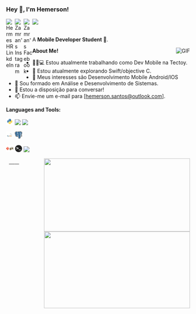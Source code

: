 <!-- <h3 title="hehehe"> Hi there! 👋</h3> -->

<!--

-->
<h3 title="hehehe"> Hey 👋, I'm Hemerson!</h3>


<a href="https://www.linkedin.com/in/hemerson-santos-a71366138/">
  <img align="left" alt="HermesHR LinkdeIn" width="24px" src="https://cdn.jsdelivr.net/npm/simple-icons@v3/icons/linkedin.svg" />
</a>
<a href="https://www.instagram.com/hermeshr/">
  <img align="left" alt="Zamran's Instagram" width="24px" src="https://cdn.jsdelivr.net/npm/simple-icons@v3/icons/instagram.svg" />
</a>
<a href="https://www.facebook.com/hemerson.ricardo/">
  <img align="left" alt="Zamran's Facebook" width="24px" src="https://cdn.jsdelivr.net/npm/simple-icons@v3/icons/facebook.svg" />
</a>
<img src="https://komarev.com/ghpvc/?username=ZamranxD&color=blueviolet" align="left">


<br />
<br />

A **Mobile Developer Student** 🚀.

  <img align="right" alt="GIF" src="https://i.pinimg.com/originals/e4/26/70/e426702edf874b181aced1e2fa5c6cde.gif" />

**About Me!**

- 👨🏽💻 Estou atualmente trabalhando como Dev Mobile na Tectoy.
- 🌱 Estou atualmente explorando Swift/objective C. 
- 🤔 Meus interesses são Desenvolvimento Mobile Android/IOS
- 💼 Sou formado em Análise e Desenvolvimento de Sistemas.
- 💬 Estou a disposição para conversar!
- 📫 Envie-me um e-mail para [hemerson.santos@outlook.com].


**Languages and Tools:**  


<code><img height="20" src="https://raw.githubusercontent.com/github/explore/80688e429a7d4ef2fca1e82350fe8e3517d3494d/topics/python/python.png"></code>
<code><img height="20" src="https://raw.githubusercontent.com/UjwalKandi/UjwalKandi/changes-to-readme/svg/c-2975.svg"></code>
<code><img height="20" src="https://raw.githubusercontent.com/UjwalKandi/UjwalKandi/changes-to-readme/svg/java-4.svg"></code>

<code><img height="20" src="https://raw.githubusercontent.com/github/explore/80688e429a7d4ef2fca1e82350fe8e3517d3494d/topics/mysql/mysql.png"></code>
<code><img height="20" src="https://raw.githubusercontent.com/github/explore/80688e429a7d4ef2fca1e82350fe8e3517d3494d/topics/postgresql/postgresql.png"></code>

<code><img height="20" src="https://raw.githubusercontent.com/github/explore/80688e429a7d4ef2fca1e82350fe8e3517d3494d/topics/git/git.png"></code>
<code><img height="20" src="https://raw.githubusercontent.com/github/explore/80688e429a7d4ef2fca1e82350fe8e3517d3494d/topics/terminal/terminal.png"></code>
<code><img height="20" src="https://raw.githubusercontent.com/UjwalKandi/UjwalKandi/changes-to-readme/svg/visual-studio-code-1.svg"></code>


<div>
  <a href="https://github.com/rafaballerini2">
    <img align="right" width ="400" height="200" src="https://github-readme-stats.vercel.app/api/top-langs/?username=HermesHR&layout=compact&langs_count=16&theme=dracula"/>
    <img align="right" width = "400" height="210" src="https://github-readme-stats.vercel.app/api?username=HermesHR&show_icons=true&theme=dracula&include_all_commits=true&count_private=true"/>
</div>
